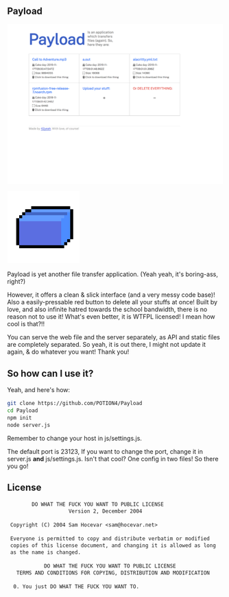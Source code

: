 ## Payload 

![Payload screenshot](static/screenshot.png)

![Payload logo](static/logo.png)

Payload is yet another file transfer application. (Yeah yeah, it's boring-ass, right?)

However, it offers a clean & slick interface (and a very messy code base)! Also a easily-pressable red button to delete all your stuffs at once! Built by love, and also infinite hatred towards the school bandwidth, there is no reason not to use it! What's even better, it is WTFPL licensed! I mean how cool is that?!! 

You can serve the web file and the server separately, as API and static files are completely separated. So yeah, it is out there, I might not update it again, & do whatever you want! Thank you!

## So how can I use it?

Yeah, and here's how: 

```sh
git clone https://github.com/POTION4/Payload
cd Payload
npm init
node server.js
```

Remember to change your host in js/settings.js.

The default port is 23123, If you want to change the port, change it in server.js **and** js/settings.js. Isn't that cool? One config in two files! So there you go!

## License

```
        DO WHAT THE FUCK YOU WANT TO PUBLIC LICENSE 
                    Version 2, December 2004 

 Copyright (C) 2004 Sam Hocevar <sam@hocevar.net> 

 Everyone is permitted to copy and distribute verbatim or modified 
 copies of this license document, and changing it is allowed as long 
 as the name is changed. 

            DO WHAT THE FUCK YOU WANT TO PUBLIC LICENSE 
   TERMS AND CONDITIONS FOR COPYING, DISTRIBUTION AND MODIFICATION 

  0. You just DO WHAT THE FUCK YOU WANT TO.
```
